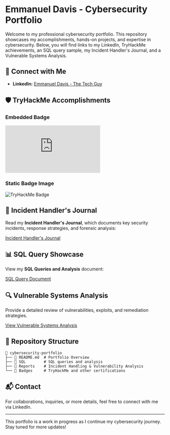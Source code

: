 # Emmanuel Davis - Cybersecurity Portfolio

Welcome to my professional cybersecurity portfolio. This repository showcases my accomplishments, hands-on projects, and expertise in cybersecurity. Below, you will find links to my LinkedIn, TryHackMe achievements, an SQL query sample, my Incident Handler's Journal, and a Vulnerable Systems Analysis.

## 🔗 Connect with Me

- **LinkedIn:** [Emmanuel Davis - The Tech Guy](https://www.linkedin.com/in/emmanuel-davis-the-tech-guy/)

## 🛡️ TryHackMe Accomplishments

### Embedded Badge

<iframe src="https://tryhackme.com/api/v2/badges/public-profile?userPublicId=3719077" style='border:none;'></iframe>

### Static Badge Image

![TryHackMe Badge](https://tryhackme-badges.s3.amazonaws.com/emmanueldavis86.png)

## 📜 Incident Handler's Journal

Read my **Incident Handler's Journal**, which documents key security incidents, response strategies, and forensic analysis:

[Incident Handler's Journal](https://docs.google.com/document/d/1MpQLGxEQfIALQ9T3Y6RyfYSoTMHoEAME-R9-IrqL7Fc/edit?tab=t.0#heading=h.s4c1hmxop8su)

## 📊 SQL Query Showcase

View my **SQL Queries and Analysis** document:

[SQL Query Document](https://docs.google.com/document/d/1Mo_sTAjSe5ITsRi11qIjJnoZCZjwsERnZPOyXQblmcE/edit?tab=t.0#heading=h.adnh333husy)

## 🔍 Vulnerable Systems Analysis

Provide a detailed review of vulnerabilities, exploits, and remediation strategies.

[View Vulnerable Systems Analysis](https://docs.google.com/document/d/1jQSFSBoeycSmVCh6n0kr7O8P7a63UyQLkQhWhgRnxAM/edit?tab=t.0#heading=h.nhcy8rpxthcf) <!-- Replace # with actual link -->

## 📂 Repository Structure

```
📂 cybersecurity-portfolio
├── 📜 README.md  # Portfolio Overview
├── 📁 SQL        # SQL queries and analysis
├── 📁 Reports    # Incident Handling & Vulnerability Analysis
└── 📁 Badges     # TryHackMe and other certifications
```

## 📬 Contact
For collaborations, inquiries, or more details, feel free to connect with me via LinkedIn.

---
This portfolio is a work in progress as I continue my cybersecurity journey. Stay tuned for more updates!
